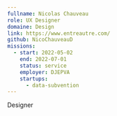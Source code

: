 ```yaml
---
fullname: Nicolas Chauveau
role: UX Designer
domaine: Design
link: https://www.entreautre.com/
github: NicoChauveauD
missions:
  - start: 2022-05-02
    end: 2022-07-01
    status: service
    employer: DJEPVA
    startups:
      - data-subvention
---
```

Designer